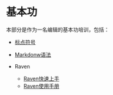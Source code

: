 # 基本功

本部分是作为一名编辑的基本功培训，包括：

* [标点符号](//11-标点符号.html)

* [Markdonw语法](//12-markdown语法.html)


* Raven
  * [Raven快速上手](//131-raven快速上手.html)
  * [Raven使用手册](//12-raven使用手册.html)


